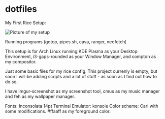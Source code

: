 # dotfiles
My First Rice Setup:

![Picture of my setup](https://i.imgur.com/cBr9unV.png)

Running programs (gotop, pipes.sh, cava, ranger, neofetch)

This setup is for Arch Linux running KDE Plasma as your Desktop Environment, i3-gaps-rounded as your Window Manager, and compton as my compositor.

Just some basic files for my rice config. This project currenly is empty, but soon I will be adding scripts and a lot of stuff - as soon as I find out how to do so.

I have imgur-screenshot as my screenshot tool, cmus as my music manager and feh as my wallpaper manager.

Fonts: Inconsolata 14pt
Terminal Emulator: konsole
Color scheme: Carl with some modifications. #ffaaff as my foreground color.
